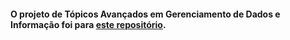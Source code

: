 #### O projeto de Tópicos Avançados em Gerenciamento de Dados e Informação foi para [este repositório](https://github.com/vss-2/IF697-Projeto-Data-Science]).